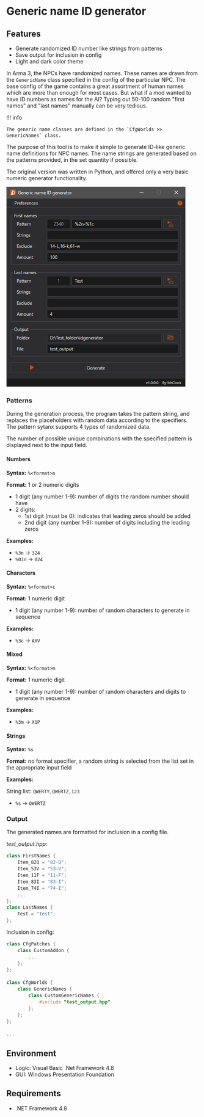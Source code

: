# Generic name ID generator

## Features

* Generate randomized ID number like strings from patterns
* Save output for inclusion in config
* Light and dark color theme

In Arma 3, the NPCs have randomized names. These names are drawn from the `GenericName` class specified in the config of the particular NPC.
The base config of the game contains a great assortment of human names which are more than enough for most cases. But what if a mod wanted to have ID numbers as names for the AI?
Typing out 50-100 random "first names" and "last names" manually can be very tedious.

!!! info

	The generic name classes are defined in the `CfgWorlds >> GenericNames` class.

The purpose of this tool is to make it simple to generate ID-like generic name definitions for NPC names. The name strings are generated based on the patterns provided, in the set quantity if possible.

The original version was written in Python, and offered only a very basic numeric generator functionality.

![VB.Net Framework based generic name generator GUI](img/image_4_1.png)

### Patterns

During the generation process, the program takes the pattern string, and replaces the placeholders with random data according to the specifiers. The pattern sytanx supports 4 types of randomized data.

The number of possible unique combinations with the specified pattern is displayed next to the input field.

#### Numbers

**Syntax:** `%<format>n`

**Format:** 1 or 2 numeric digits

* 1 digit (any number 1-9): number of digits the random number should have
* 2 digits:
	* 1st digit (must be 0): indicates that leading zeros should be added
	* 2nd digit (any number 1-9): number of digits including the leading zeros
	
**Examples:**

* `%3n` -> `324`
* `%03n` -> `024`

#### Characters

**Syntax:** `%<format>c`

**Format:** 1 numeric digit

* 1 digit (any number 1-9): number of random characters to generate in sequence
	
**Examples:**

* `%3c` -> `AXV`

#### Mixed

**Syntax:** `%<format>m`

**Format:** 1 numeric digit

* 1 digit (any number 1-9): number of random characters and digits to generate in sequence
	
**Examples:**

* `%3m` -> `X1P`

#### Strings

**Syntax:** `%s`

**Format:** no format specifier, a random string is selected from the list set in the appropriate input field
	
**Examples:**

String list: `QWERTY,QWERTZ,123`

* `%s` -> `QWERTZ`

### Output

The generated names are formatted for inclusion in a config file.

*test_output.hpp:*
``` cpp
class FirstNames {
	Item_82Q = "82-Q";
	Item_53V = "53-V";
	Item_11F = "11-F";
	Item_83I = "83-I";
	Item_74I = "74-I";
	...
};
class LastNames {
	Test = "Test";
};
```

Inclusion in config:
``` cpp
class CfgPatches {
	class CustomAddon {
		...
	};
};

class CfgWorlds {
	class GenericNames {
		class CustomGenericNames {
			#include "test_output.hpp"
		};
	};
};

...
```

## Environment

* Logic:  Visual Basic .Net Framework 4.8
* GUI:    Windows Presentation Foundation

## Requirements

* .NET Framework 4.8